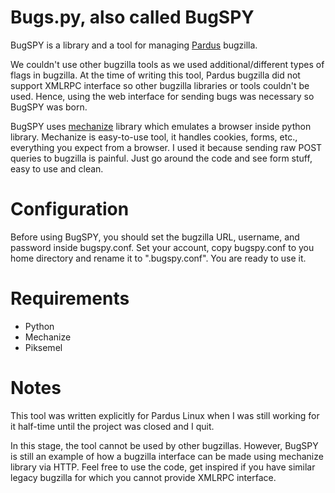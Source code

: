Bugs.py, also called BugSPY
===========================
BugSPY is a library and a tool for managing [Pardus][pardus] bugzilla.  

We couldn't use other bugzilla tools as we used additional/different types of
flags in bugzilla. At the time of writing this tool, Pardus bugzilla did not
support XMLRPC interface so other bugzilla libraries or tools couldn't be used.
Hence, using the web interface for sending bugs was necessary so BugSPY was
born.

BugSPY uses [mechanize][mechanize] library which emulates a browser inside python
library.  Mechanize is easy-to-use tool, it handles cookies, forms, etc.,
everything you expect from a browser. I used it because sending raw POST queries
to bugzilla is painful. Just go around the code and see form stuff, easy to use
and clean.

[mechanize]: http://wwwsearch.sourceforge.net/mechanize/
[pardus]: http://bugs.pardus.org.tr/

Configuration
=============
Before using BugSPY, you should set the bugzilla URL, username, and password
inside bugspy.conf. Set your account, copy bugspy.conf to you home directory
and rename it to ".bugspy.conf". You are ready to use it.

Requirements
============
* Python
* Mechanize
* Piksemel

Notes
=====
This tool was written explicitly for Pardus Linux when I was still working for
it half-time until the project was closed and I quit.

In this stage, the tool cannot be used by other bugzillas. However, BugSPY is
still an example of how a bugzilla interface can be made using mechanize
library via HTTP. Feel free to use the code, get inspired if you have similar
legacy bugzilla for which you cannot provide XMLRPC interface.
